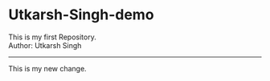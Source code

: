 # Utkarsh-Singh-demo
This is my first Repository.
<br>
Author: Utkarsh Singh
___

This is my new change.